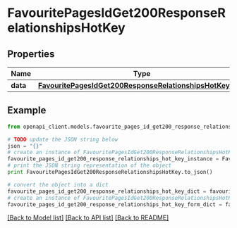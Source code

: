 # FavouritePagesIdGet200ResponseRelationshipsHotKey


## Properties
Name | Type | Description | Notes
------------ | ------------- | ------------- | -------------
**data** | [**FavouritePagesIdGet200ResponseRelationshipsHotKeyData**](FavouritePagesIdGet200ResponseRelationshipsHotKeyData.md) |  | [optional] 

## Example

```python
from openapi_client.models.favourite_pages_id_get200_response_relationships_hot_key import FavouritePagesIdGet200ResponseRelationshipsHotKey

# TODO update the JSON string below
json = "{}"
# create an instance of FavouritePagesIdGet200ResponseRelationshipsHotKey from a JSON string
favourite_pages_id_get200_response_relationships_hot_key_instance = FavouritePagesIdGet200ResponseRelationshipsHotKey.from_json(json)
# print the JSON string representation of the object
print FavouritePagesIdGet200ResponseRelationshipsHotKey.to_json()

# convert the object into a dict
favourite_pages_id_get200_response_relationships_hot_key_dict = favourite_pages_id_get200_response_relationships_hot_key_instance.to_dict()
# create an instance of FavouritePagesIdGet200ResponseRelationshipsHotKey from a dict
favourite_pages_id_get200_response_relationships_hot_key_form_dict = favourite_pages_id_get200_response_relationships_hot_key.from_dict(favourite_pages_id_get200_response_relationships_hot_key_dict)
```
[[Back to Model list]](../README.md#documentation-for-models) [[Back to API list]](../README.md#documentation-for-api-endpoints) [[Back to README]](../README.md)


